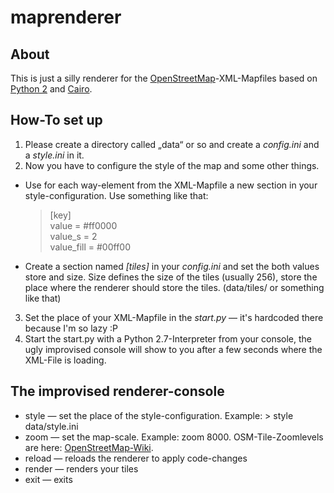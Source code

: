 maprenderer
===========

About
-----
This is just a silly renderer for the <a href="http://www.openstreetmap.org/">OpenStreetMap</a>-XML-Mapfiles based on <a href="http://python.org">Python 2</a> and <a 
href="http://cairographics.org/">Cairo</a>.

How-To set up
-------------
1.  Please create a directory called „data“ or so and create a <i>config.ini</i> and a <i>style.ini</i> in it.
2.  Now you have to configure the style of the map and some other things. 
  *  Use for each way-element from the XML-Mapfile a new section in your style-configuration. Use something like that:  
     > [key]  
     > value = #ff0000  
     > value_s = 2  
     > value_fill = #00ff00  
  *  Create a section named <i>[tiles]</i> in your <i>config.ini</i> and set the both values store and size. Size defines the size of the tiles (usually 256), store the place where 
the renderer should store the tiles. (data/tiles/ or something like that)
3.  Set the place of your XML-Mapfile in the <i>start.py</i> — it's hardcoded there because I'm so lazy :P 
4.  Start the start.py with a Python 2.7-Interpreter from your console, the ugly improvised console will show to you after a few seconds where the XML-File is loading.

The improvised renderer-console
-------------------------------
*  style — set the place of the style-configuration. Example: > style data/style.ini
*  zoom — set the map-scale. Example: zoom 8000. OSM-Tile-Zoomlevels are here: <a href="https://wiki.openstreetmap.org/wiki/DE:Zoom_levels">OpenStreetMap-Wiki</a>.
*  reload — reloads the renderer to apply code-changes
*  render — renders your tiles
*  exit — exits

